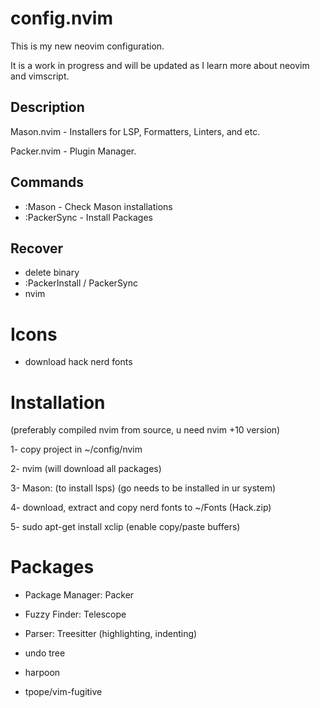 # config.nvim

This is my new neovim configuration.

It is a work in progress and will be updated as I learn more about neovim and vimscript.

## Description

Mason.nvim - Installers for LSP, Formatters, Linters, and etc.

Packer.nvim - Plugin Manager.

## Commands

- :Mason - Check Mason installations
- :PackerSync - Install Packages

## Recover

- delete binary
- :PackerInstall / PackerSync
- nvim

# Icons

- download hack nerd fonts

# Installation

(preferably compiled nvim from source, u need nvim +10 version)

1- copy project in ~/config/nvim

2- nvim (will download all packages)

3- Mason: (to install lsps) (go needs to be installed in ur system)

4- download, extract and copy nerd fonts to ~/Fonts (Hack.zip)

5- sudo apt-get install xclip (enable copy/paste buffers)

# Packages

- Package Manager: Packer
- Fuzzy Finder: Telescope
- Parser: Treesitter (highlighting, indenting)

- undo tree
- harpoon
- tpope/vim-fugitive
